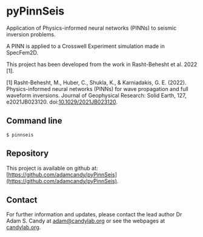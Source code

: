 pyPinnSeis
==========

Application of Physics-informed neural networks (PINNs) to seismic inversion problems.

A PINN is applied to a Crosswell Experiment simulation made in SpecFem2D.

This project has been developed from the work in Rasht-Behesht et al. 2022 [1].

[1] Rasht-Behesht, M., Huber, C., Shukla, K., & Karniadakis, G. E. (2022). Physics-informed neural networks (PINNs) for wave propagation and full waveform inversions. Journal of Geophysical Research: Solid Earth, 127, e2021JB023120. doi:[10.1029/2021JB023120](https://doi.org/10.1029/2021JB023120).

Command line
------------

```script
$ pinnseis

```

Repository
----------

This project is available on github at: [https://github.com/adamcandy/pyPinnSeis](https://github.com/adamcandy/pyPinnSeis).

Contact
-------

For further information and updates, please contact the lead author Dr Adam S. Candy at
[adam@candylab.org](mailto:adam@candylab.org)
or see the webpages at
[candylab.org](https://candylab.org).

